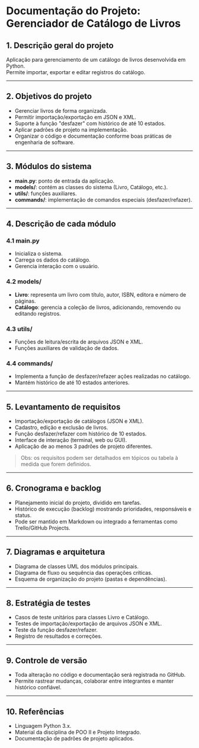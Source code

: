 # Documentação do Projeto: Gerenciador de Catálogo de Livros

## 1. Descrição geral do projeto
Aplicação para gerenciamento de um catálogo de livros desenvolvida em Python.  
Permite importar, exportar e editar registros do catálogo.

---

## 2. Objetivos do projeto
- Gerenciar livros de forma organizada.
- Permitir importação/exportação em JSON e XML.
- Suporte à função "desfazer" com histórico de até 10 estados.
- Aplicar padrões de projeto na implementação.
- Organizar o código e documentação conforme boas práticas de engenharia de software.

---

## 3. Módulos do sistema
- **main.py**: ponto de entrada da aplicação.
- **models/**: contém as classes do sistema (Livro, Catálogo, etc.).
- **utils/**: funções auxiliares.
- **commands/**: implementação de comandos especiais (desfazer/refazer).

---

## 4. Descrição de cada módulo
### 4.1 main.py
- Inicializa o sistema.
- Carrega os dados do catálogo.
- Gerencia interação com o usuário.

### 4.2 models/
- **Livro**: representa um livro com título, autor, ISBN, editora e número de páginas.  
- **Catálogo**: gerencia a coleção de livros, adicionando, removendo ou editando registros.

### 4.3 utils/
- Funções de leitura/escrita de arquivos JSON e XML.  
- Funções auxiliares de validação de dados.

### 4.4 commands/
- Implementa a função de desfazer/refazer ações realizadas no catálogo.  
- Mantém histórico de até 10 estados anteriores.

---

## 5. Levantamento de requisitos
- Importação/exportação de catálogos (JSON e XML).  
- Cadastro, edição e exclusão de livros.  
- Função desfazer/refazer com histórico de 10 estados.  
- Interface de interação (terminal, web ou GUI).  
- Aplicação de ao menos 3 padrões de projeto diferentes.  

> Obs: os requisitos podem ser detalhados em tópicos ou tabela à medida que forem definidos.

---

## 6. Cronograma e backlog
- Planejamento inicial do projeto, dividido em tarefas.  
- Histórico de execução (backlog) mostrando prioridades, responsáveis e status.  
- Pode ser mantido em Markdown ou integrado a ferramentas como Trello/GitHub Projects.

---

## 7. Diagramas e arquitetura
- Diagrama de classes UML dos módulos principais.  
- Diagrama de fluxo ou sequência das operações críticas.  
- Esquema de organização do projeto (pastas e dependências).

---

## 8. Estratégia de testes
- Casos de teste unitários para classes Livro e Catálogo.  
- Testes de importação/exportação de arquivos JSON e XML.  
- Teste da função desfazer/refazer.  
- Registro de resultados e correções.

---

## 9. Controle de versão
- Toda alteração no código e documentação será registrada no GitHub.  
- Permite rastrear mudanças, colaborar entre integrantes e manter histórico confiável.

---

## 10. Referências
- Linguagem Python 3.x.  
- Material da disciplina de POO II e Projeto Integrado.  
- Documentação de padrões de projeto aplicados.

